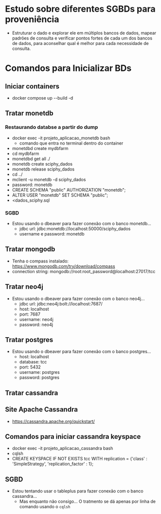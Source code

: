 # Estudo sobre diferentes SGBDs para proveniência
* Estruturar o dado e explorar ele em múltiplos bancos de dados, mapear padrões de consulta e verificar pontos fortes de cada um dos bancos de dados, para aconselhar qual é melhor para cada necessidade de consulta.
# Comandos para Inicializar BDs
## Iniciar containers
* docker compose up --build -d
## Tratar monetdb
### Restaurando databse a partir do dump
* docker exec -it projeto_aplicacao_monetdb bash
	* comando que entra no terminal dentro do container
* monetdbd create mydbfarm
* cd mydbfarm
* monetdbd get all ./
* monetdb create sciphy_dados
* monetdb release sciphy_dados
* cd ../
* mclient -u monetdb -d sciphy_dados
* password: monetdb
* CREATE SCHEMA "public" AUTHORIZATION "monetdb";
* ALTER USER "monetdb" SET SCHEMA "public";
* \<dados_sciphy.sql
### SGBD
* Estou usando o dbeaver para fazer conexão com o banco monetdb...
	* jdbc url: jdbc:monetdb://localhost:50000/sciphy_dados
	* username e password: monetdb
## Tratar mongodb
* Tenha o compass instalado: https://www.mongodb.com/try/download/compass
* connection string: mongodb://root:root_password@localhost:27017/tcc
## Tratar neo4j
* Estou usando o dbeaver para fazer conexão com o banco neo4j...
	* jdbc url: jdbc:neo4j:bolt://localhost:7687/
	* host: localhost
	* port: 7687
	* username: neo4j
	* password: neo4j
## Tratar postgres
* Estou usando o dbeaver para fazer conexão com o banco postgres...
	* host: localhost
	* database: tcc
	* port: 5432
	* username: postgres
	* password: postgres
## Tratar cassandra
## Site Apache Cassandra
* https://cassandra.apache.org/quickstart/
## Comandos para iniciar cassandra keyspace
* docker exec -it projeto_aplicacao_cassandra bash
* cqlsh
* CREATE KEYSPACE IF NOT EXISTS tcc WITH replication = {'class' : 'SimpleStrategy', 'replication_factor' : 1};
## SGBD
* Estou tentando usar o tableplus para fazer conexão com o banco cassandra...
	* Mas enquanto não consigo... O tratmento se dá apenas por linha de comando usando o `cqlsh`